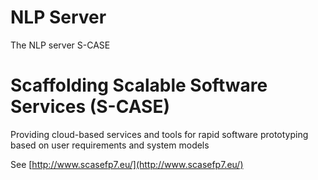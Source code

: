 NLP Server
================

The NLP server S-CASE


Scaffolding Scalable Software Services (S-CASE)
=======

Providing cloud-based services and tools for rapid software prototyping
based on user requirements and system models


See [http://www.scasefp7.eu/](http://www.scasefp7.eu/)



